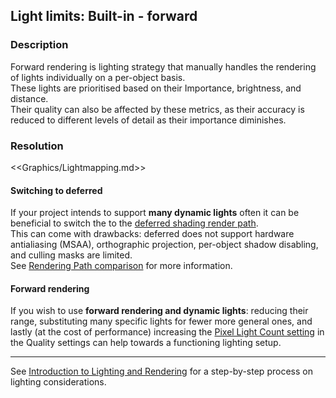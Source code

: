 ## Light limits: Built-in - forward
### Description
Forward rendering is lighting strategy that manually handles the rendering of lights individually on a per-object basis.  
These lights are prioritised based on their Importance, brightness, and distance.  
Their quality can also be affected by these metrics, as their accuracy is reduced to different levels of detail as their importance diminishes.

### Resolution

<<Graphics/Lightmapping.md>>

#### Switching to deferred
If your project intends to support **many dynamic lights** often it can be beneficial to switch the to the [deferred shading render path](Deferred.md).  
This can come with drawbacks: deferred does not support hardware antialiasing (MSAA), orthographic projection, per-object shadow disabling, and culling masks are limited.  
See [Rendering Path comparison](https://docs.unity3d.com/Manual/RenderingPaths.html) for more information.

#### Forward rendering
If you wish to use **forward rendering and dynamic lights**: reducing their range, substituting many specific lights for fewer more general ones, and lastly (at the cost of performance) increasing the [Pixel Light Count setting](https://docs.unity3d.com/Manual/class-QualitySettings.html) in the Quality settings can help towards a functioning lighting setup.

---
See [Introduction to Lighting and Rendering](https://learn.unity.com/tutorial/introduction-to-lighting-and-rendering) for a step-by-step process on lighting considerations.